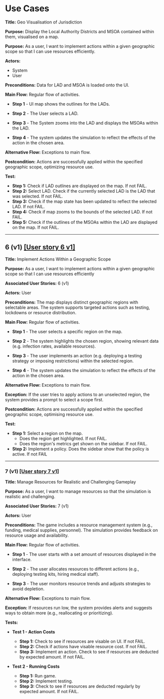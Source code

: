 
# Use Cases

**Title:** Geo Visualisation of Jurisdiction

**Purpose:** Display the Local Authority Districts and MSOA contained within them, visualised on a map.

**Purpose:** As a user, I want to implement actions within a given geographic scope so that I can use resources efficiently.

**Actors:** 
- System
- User

**Preconditions:**  Data for LAD and MSOA is loaded onto the UI. 

**Main Flow:** Regular flow of activities.

- **Step 1** -  UI map shows the outlines for the LADs.

- **Step 2** - The User selects a LAD.

- **Step 3** - The System zooms into the LAD and displays the MSOAs within the LAD.

- **Step 4** - The system updates the simulation to reflect the effects of the action in the chosen area. 

**Alternative Flow:** Exceptions to main flow.

**Postcondition:** Actions are successfully applied within the specified geographic scope, optimizing resource use. 

**Test:** 
- **Step 1:** Check if LAD outlines are displayed on the map. If not FAIL.
- **Step 2:** Select LAD. Check if the currently selected LAD is the LAD that was selected. If not FAIL.
- **Step 3:** Check if the map state has been updated to reflect the selected LAD. If not FAIL.
- **Step 4:** Check if map zooms to the bounds of the selected LAD. If not FAIL.
- **Step 5:** Check if the outlines of the MSOAs within the LAD are displayed on the map. If not FAIL. 

---

## 6 (v1) [[User story 6 v1]](user_stories.md)

**Title:** Implement Actions Within a Geographic Scope

**Purpose:** As a user, I want to implement actions within a given geographic scope so that I can use resources efficiently

**Associated User Stories:** 6 (v1)

**Actors:** User

**Preconditions:** The map displays distinct geographic regions with selectable areas. The system supports targeted actions such as testing, lockdowns or resource distribution. 

**Main Flow:**  Regular flow of activities.
- **Step 1** - The user selects a specific region on the map. 

- **Step 2** - The system highlights the chosen region, showing relevant data (e.g. infection rates, available resources). 

- **Step 3** - The user implements an action (e.g. deploying a testing strategy or imposing restrictions) within the selected region.

- **Step 4** - The system updates the simulation to reflect the effects of the action in the chosen area. 

**Alternative Flow:** Exceptions to main flow.

**Exception:** If the user tries to apply actions to an unselected region, the system provides a prompt to select a scope first.  

**Postcondition:** Actions are successfully applied within the specified geographic scope, optimising resource use.

**Test:** 
- **Step 1:** Select a region on the map.
  - Does the region get highlighted. If not FAIL.
  - Does the region's metrics get shown on the sidebar. If not FAIL.
- **Step 2:** Implement a policy. Does the sidebar show that the policy is active. If not FAIL

---

### 7 (v1) [[User story 7 v1]](user_stories.md)

**Title:** Manage Resources for Realistic and Challenging Gameplay

**Purpose:** As a user, I want to manage resources so that the simulation is realistic and challenging.

**Associated User Stories:** 7 (v1)  

**Actors:** User  

**Preconditions:** The game includes a resource management system (e.g., funding, medical supplies, personnel). The simulation provides feedback on resource usage and availability.

**Main Flow:** Regular flow of activities.

- **Step 1** - The user starts with a set amount of resources displayed in the interface.

- **Step 2** - The user allocates resources to different actions (e.g., deploying testing kits, hiring medical staff).

- **Step 3** - The user monitors resource trends and adjusts strategies to avoid depletion.

**Alternative Flow:** Exceptions to main flow.

**Exception:** If resources run low, the system provides alerts and suggests ways to obtain more (e.g., reallocating or prioritizing).

**Tests:**

- **Test 1 - Action Costs**
  - **Step 1:** Check to see if resources are visable on UI. If not FAIL.
  - **Step 2:** Check if actions have visable resource cost. If not FAIL.
  - **Step 3:** Implement an action. Check to see if resources are deducted by expected amount. If not FAIL.

- **Test 2 - Running Costs**
  - **Step 1:** Run game.
  - **Step 2:** Implement testing.
  - **Step 3:** Check to see if resources are deducted regularly by expected amount. If not FAIL.
  

